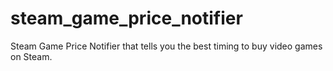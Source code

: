 # steam_game_price_notifier
Steam Game Price Notifier that tells you the best timing to buy video games on Steam.
